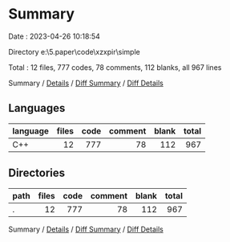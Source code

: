 # Summary

Date : 2023-04-26 10:18:54

Directory e:\\5.paper\\code\\xzxpir\\simple

Total : 12 files,  777 codes, 78 comments, 112 blanks, all 967 lines

Summary / [Details](details.md) / [Diff Summary](diff.md) / [Diff Details](diff-details.md)

## Languages
| language | files | code | comment | blank | total |
| :--- | ---: | ---: | ---: | ---: | ---: |
| C++ | 12 | 777 | 78 | 112 | 967 |

## Directories
| path | files | code | comment | blank | total |
| :--- | ---: | ---: | ---: | ---: | ---: |
| . | 12 | 777 | 78 | 112 | 967 |

Summary / [Details](details.md) / [Diff Summary](diff.md) / [Diff Details](diff-details.md)
